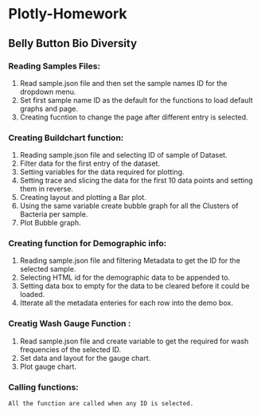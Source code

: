 # Plotly-Homework
## Belly Button Bio Diversity

### Reading Samples Files:

1.  Read sample.json file and then set the sample names ID for the dropdown menu.
2.  Set first sample name ID as the default for the functions to load default graphs and page. 
3.  Creating fucntion to change the page after different entry is selected. 

### Creating Buildchart function:

1.  Reading sample.json file and selecting ID of sample of Dataset.
2.  Filter data for the first entry of the dataset.
3.  Setting variables for the data required for plotting.
4.  Setting trace and slicing the data for the first 10 data points and setting them in reverse. 
5.  Creating layout and plotting a Bar plot.
6.  Using the same variable create bubble graph for all the Clusters of Bacteria per sample.
7.  Plot Bubble graph. 

### Creating function for Demographic info:

1.  Reading sample.json file and filtering Metadata to get the ID for the selected sample.
2.  Selecting HTML id for the demographic data to be appended to.
3.  Setting data box to empty for the data to be cleared before it could be loaded. 
4.  Itterate all the metadata enteries for each row into the demo box. 

### Creatig Wash Gauge Function :

1.  Read sample.json file and create variable to get the required for wash frequencies of the selected ID.
2.  Set data and layout for the gauge chart.
3. Plot gauge chart.

### Calling functions:

    All the function are called when any ID is selected. 
